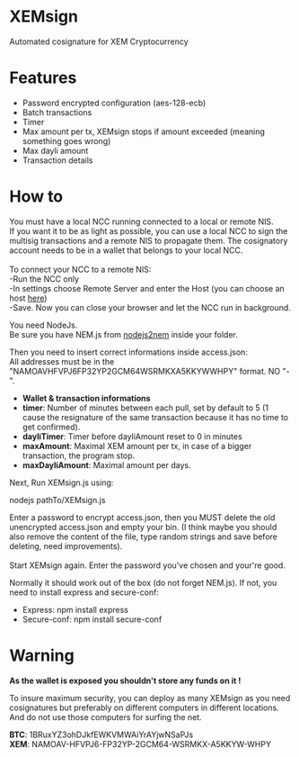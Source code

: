 # XEMsign
Automated cosignature for XEM Cryptocurrency

# Features
- Password encrypted configuration (aes-128-ecb)
- Batch transactions
- Timer
- Max amount per tx, XEMsign stops if amount exceeded (meaning something goes wrong)
- Max dayli amount
- Transaction details

# How to

You must have a local NCC running connected to a local or remote NIS.<br>
If you want it to be as light as possible, you can use a local NCC to sign the multisig transactions and a remote NIS to propagate them. The cosignatory account needs to be in a wallet that belongs to your local NCC.<br><br>
To connect your NCC to a remote NIS:<br>
-Run the NCC only<br>
-In settings choose Remote Server and enter the Host (you can choose an host <a href="http://www.nodeexplorer.com/" target="_blank">here</a>)<br>
-Save. Now you can close your browser and let the NCC run in background.

You need NodeJs.<br>
Be sure you have NEM.js from <a href="https://github.com/NewEconomyMovement/nodejs2nem" target="_blank">nodejs2nem</a> inside your folder.

Then you need to insert correct informations inside access.json:<br>
All addresses must be in the "NAMOAVHFVPJ6FP32YP2GCM64WSRMKXA5KKYWWHPY" format. NO "-".
- <b>Wallet & transaction informations</b>
- <b>timer</b>: Number of minutes between each pull, set by default to 5 (1 cause the resignature of the same transaction because it has no time to get confirmed).<br>
- <b>dayliTimer</b>: Timer before dayliAmount reset to 0 in minutes<br>
- <b>maxAmount</b>: Maximal XEM amount per tx, in case of a bigger transaction, the program stop.<br>
- <b>maxDayliAmount</b>: Maximal amount per days.<br>

Next, Run XEMsign.js using:

nodejs pathTo/XEMsign.js

Enter a password to encrypt access.json, then you MUST delete the old unencrypted access.json and empty your bin. (I think maybe you should also remove the content of the file, type random strings and save before deleting, need improvements).<br><br>
Start XEMsign again. Enter the password you've chosen and your're good.

Normally it should work out of the box (do not forget NEM.js). If not, you need to install express and secure-conf:
- Express: npm install express
- Secure-conf: npm install secure-conf

# Warning 

<b>As the wallet is exposed you shouldn't store any funds on it !</b>

To insure maximum security, you can deploy as many XEMsign as you need cosignatures but preferably on different computers in different locations. And do not use those computers for surfing the net.

<b>BTC</b>: 1BRuxYZ3ohDJkfEWKVMWAiYrAYjwNSaPJs<br>
<b>XEM</b>: NAMOAV-HFVPJ6-FP32YP-2GCM64-WSRMKX-A5KKYW-WHPY
